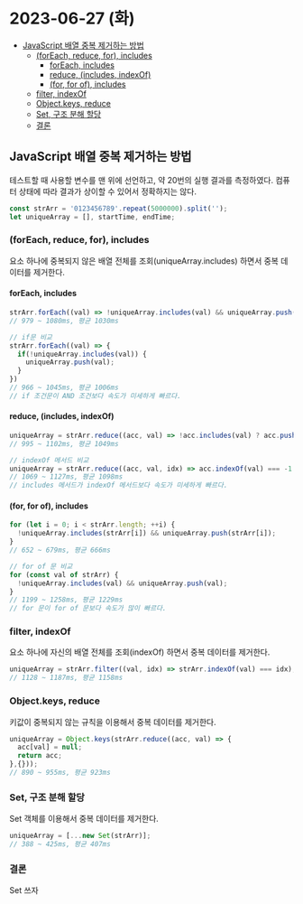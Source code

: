 # 2023-06-27 (화)

- [JavaScript 배열 중복 제거하는 방법](#javascript-배열-중복-제거하는-방법)
  - [(forEach, reduce, for), includes](#foreach-reduce-for-includes)
    - [forEach, includes](#foreach-includes)
    - [reduce, (includes, indexOf)](#reduce-includes-indexof)
    - [(for, for of), includes](#for-for-of-includes)
  - [filter, indexOf](#filter-indexof)
  - [Object.keys, reduce](#objectkeys-reduce)
  - [Set, 구조 분해 할당](#set-구조-분해-할당)
  - [결론](#결론)

## JavaScript 배열 중복 제거하는 방법

테스트할 때 사용할 변수를 맨 위에 선언하고, 약 20번의 실행 결과를 측정하였다.
컴퓨터 상태에 따라 결과가 상이할 수 있어서 정확하지는 않다.

```js
const strArr = '0123456789'.repeat(5000000).split('');
let uniqueArray = [], startTime, endTime;
```

### \(forEach, reduce, for), includes

요소 하나에 중복되지 않은 배열 전체를 조회(uniqueArray.includes) 하면서 중복 데이터를 제거한다.

#### forEach, includes

```js
strArr.forEach((val) => !uniqueArray.includes(val) && uniqueArray.push(val));
// 979 ~ 1080ms, 평균 1030ms

// if문 비교
strArr.forEach((val) => {
  if(!uniqueArray.includes(val)) {
    uniqueArray.push(val);
  }
})
// 966 ~ 1045ms, 평균 1006ms
// if 조건문이 AND 조건보다 속도가 미세하게 빠르다.
```

#### reduce, (includes, indexOf)

```js
uniqueArray = strArr.reduce((acc, val) => !acc.includes(val) ? acc.push(val) && acc : acc, []);
// 995 ~ 1102ms, 평균 1049ms

// indexOf 메서드 비교
uniqueArray = strArr.reduce((acc, val, idx) => acc.indexOf(val) === -1 ? acc.push(val) && acc : acc, []);
// 1069 ~ 1127ms, 평균 1098ms
// includes 메서드가 indexOf 메서드보다 속도가 미세하게 빠르다.
```

#### (for, for of), includes

```js
for (let i = 0; i < strArr.length; ++i) {
  !uniqueArray.includes(strArr[i]) && uniqueArray.push(strArr[i]);
}
// 652 ~ 679ms, 평균 666ms

// for of 문 비교
for (const val of strArr) {
  !uniqueArray.includes(val) && uniqueArray.push(val);
}
// 1199 ~ 1258ms, 평균 1229ms
// for 문이 for of 문보다 속도가 많이 빠르다.
```

### filter, indexOf

요소 하나에 자신의 배열 전체를 조회(indexOf) 하면서 중복 데이터를 제거한다.

```js
uniqueArray = strArr.filter((val, idx) => strArr.indexOf(val) === idx);
// 1128 ~ 1187ms, 평균 1158ms
```

### Object.keys, reduce

키값이 중복되지 않는 규칙을 이용해서 중복 데이터를 제거한다.

```js
uniqueArray = Object.keys(strArr.reduce((acc, val) => {
  acc[val] = null;
  return acc;
},{}));
// 890 ~ 955ms, 평균 923ms
```

### Set, 구조 분해 할당

Set 객체를 이용해서 중복 데이터를 제거한다.

```js
uniqueArray = [...new Set(strArr)];
// 388 ~ 425ms, 평균 407ms
```

### 결론

Set 쓰자
